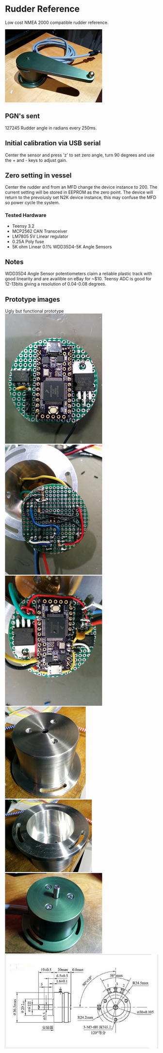 # Rudder Reference
Low cost NMEA 2000 compatible rudder reference.

 ![Finished](https://github.com/mrbubble62/RudderReference/blob/master/images/finished.png?raw=true)  

## PGN's sent 
127245 Rudder angle in radians every 250ms.

## Initial calibration via USB serial
Center the sensor and press 'z' to set zero angle, turn 90 degrees and use the + and - keys to adjust gain.

## Zero setting in vessel
Center the rudder and from an MFD change the device instance to 200.
The current setting will be stored in EEPROM as the zero point.
The device will return to the prevoiusly set N2K device instance, this may confuse the MFD so power cycle the system.

### Tested Hardware
- Teensy 3.2
- MCP2562 CAN Transceiver
- LM7805 5V Linear regulator
- 0.25A Poly fuse
- 5K ohm Linear 0.1% WDD35D4-5K Angle Sensors

## Notes
WDD35D4 Angle Sensor potentiometers claim a reliable plastic track with good linearity and are availible on eBay for ~$10.
Teensy ADC is good for 12-13bits giving a resolution of 0.04-0.08 degrees.

## Prototype images
Ugly but functional prototype  
 ![Prototype](https://github.com/mrbubble62/RudderReference/blob/master/images/board1.png?raw=true)  
 ![Prototype](https://github.com/mrbubble62/RudderReference/blob/master/images/board2.png?raw=true)  
 ![Prototype](https://github.com/mrbubble62/RudderReference/blob/master/images/board3.png?raw=true)  
 ![Prototype](https://github.com/mrbubble62/RudderReference/blob/master/images/housing.png?raw=true)  
 ![Prototype](https://github.com/mrbubble62/RudderReference/blob/master/images/housing2.png?raw=true)  
 ![Prototype](https://github.com/mrbubble62/RudderReference/blob/master/images/anodized.png?raw=true)  
 ![Prototype](https://github.com/mrbubble62/RudderReference/blob/master/images/WDD35D4.jpg?raw=true)

